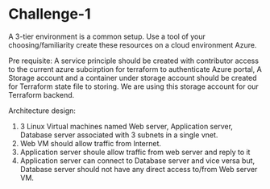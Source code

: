 # Challenge-1
A 3-tier environment is a common setup. Use a tool of your choosing/familiarity create these resources on a cloud environment Azure.

Pre requisite: A service principle should be created with contributor access to the current azure subcirption for terraform to authenticate Azure portal, A Storage account and a container under storage account should be created for Terraform state file to storing. We are using this storage account for our Terraform backend.

Architecture design:

1. 3 Linux Virtual machines named Web server, Application server, Database server associated with 3 subnets in a single vnet.
2. Web VM should allow traffic from Internet. 
3. Application server shoule allow traffic from web server and reply to it 
4. Application server can connect to Database server and vice versa but, Database server should not have any direct access to/from Web server VM.

